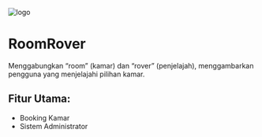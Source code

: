 ![logo](https://github.com/balramadan/roomrover/assets/78259947/476683d9-2ea1-4208-8a1c-aa9ecb102728)
# RoomRover
Menggabungkan “room” (kamar) dan “rover” (penjelajah), menggambarkan pengguna yang menjelajahi pilihan kamar.

## Fitur Utama:
- Booking Kamar
- Sistem Administrator
